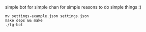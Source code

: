 simple bot for simple chan for simple reasons to do simple things :)


```
mv settings-example.json settings.json
make deps && make
./tg-bot
```
